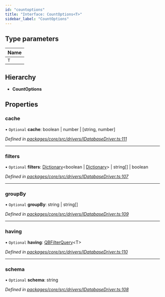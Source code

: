 ```yaml
---
id: "countoptions"
title: "Interface: CountOptions<T>"
sidebar_label: "CountOptions"
---
```


## Type parameters

Name |
------ |
`T` |

## Hierarchy

* **CountOptions**

## Properties

### cache

• `Optional` **cache**: boolean \| number \| [string, number]

*Defined in [packages/core/src/drivers/IDatabaseDriver.ts:111](https://github.com/mikro-orm/mikro-orm/blob/18b580bb42/packages/core/src/drivers/IDatabaseDriver.ts#L111)*

___

### filters

• `Optional` **filters**: [Dictionary](../index.md#dictionary)&#60;boolean \| [Dictionary](../index.md#dictionary)> \| string[] \| boolean

*Defined in [packages/core/src/drivers/IDatabaseDriver.ts:107](https://github.com/mikro-orm/mikro-orm/blob/18b580bb42/packages/core/src/drivers/IDatabaseDriver.ts#L107)*

___

### groupBy

• `Optional` **groupBy**: string \| string[]

*Defined in [packages/core/src/drivers/IDatabaseDriver.ts:109](https://github.com/mikro-orm/mikro-orm/blob/18b580bb42/packages/core/src/drivers/IDatabaseDriver.ts#L109)*

___

### having

• `Optional` **having**: [QBFilterQuery](../index.md#qbfilterquery)&#60;T>

*Defined in [packages/core/src/drivers/IDatabaseDriver.ts:110](https://github.com/mikro-orm/mikro-orm/blob/18b580bb42/packages/core/src/drivers/IDatabaseDriver.ts#L110)*

___

### schema

• `Optional` **schema**: string

*Defined in [packages/core/src/drivers/IDatabaseDriver.ts:108](https://github.com/mikro-orm/mikro-orm/blob/18b580bb42/packages/core/src/drivers/IDatabaseDriver.ts#L108)*
